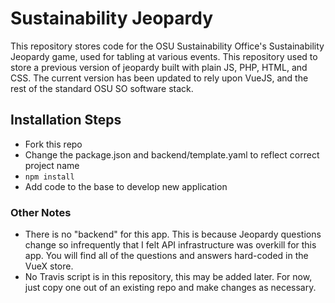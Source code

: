 # Sustainability Jeopardy
This repository stores code for the OSU Sustainability Office's Sustainability Jeopardy game, used for tabling at various events. This repository used to store a previous version of jeopardy built with plain JS, PHP, HTML, and CSS. The current version has been updated to rely upon VueJS, and the rest of the standard OSU SO software stack.

## Installation Steps
- Fork this repo
- Change the package.json and backend/template.yaml to reflect correct project name
- ```npm install```
- Add code to the base to develop new application

### Other Notes
- There is no "backend" for this app. This is because Jeopardy questions change so infrequently that I felt API infrastructure was overkill for this app. You will find all of the questions and answers hard-coded in the VueX store.
- No Travis script is in this repository, this may be added later. For now, just copy one out of an existing repo and make changes as necessary.
